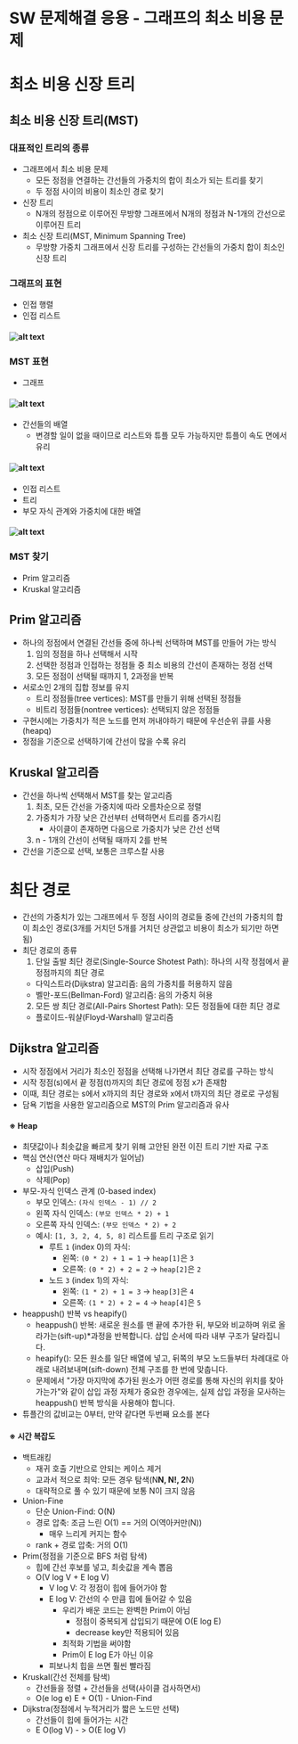 # SW 문제해결 응용 - 그래프의 최소 비용 문제
# 최소 비용 신장 트리
## 최소 비용 신장 트리(MST)
### 대표적인 트리의 종류
- 그래프에서 최소 비용 문제
  - 모든 정점을 연결하는 간선들의 가중치의 합이 최소가 되는 트리를 찾기
  - 두 정점 사이의 비용이 최소인 경로 찾기
- 신장 트리
  - N개의 정점으로 이루어진 무방향 그래프에서 N개의 정점과 N-1개의 간선으로 이루어진 트리
- 최소 신장 트리(MST, Minimum Spanning Tree)
  - 무방향 가중치 그래프에서 신장 트리를 구성하는 간선들의 가중치 합이 최소인 신장 트리
### 그래프의 표현
- 인접 행렬
- 인접 리스트
#### ![alt text](image/image0916-1.png)
### MST 표현
- 그래프
#### ![alt text](image/image0916-2.png)
- 간선들의 배열
  - 변경할 일이 없을 때이므로 리스트와 튜플 모두 가능하지만 튜플이 속도 면에서 유리
#### ![alt text](image/image0916-3.png)
- 인접 리스트
- 트리
- 부모 자식 관계와 가중치에 대한 배열
#### ![alt text](image/image0916-4.png)
### MST 찾기
- Prim 알고리즘
- Kruskal 알고리즘
## Prim 알고리즘
- 하나의 정점에서 연결된 간선들 중에 하나씩 선택하며 MST를 만들어 가는 방식
  1. 임의 정점을 하나 선택해서 시작
  2. 선택한 정점과 인접하는 정점들 중 최소 비용의 간선이 존재하는 정점 선택
  3. 모든 정점이 선택될 때까지 1, 2과정을 반복
- 서로소인 2개의 집합 정보를 유지
  - 트리 정점들(tree vertices): MST를 만들기 위해 선택된 정점들
  - 비트리 정점들(nontree vertices): 선택되지 않은 정점들
- 구현시에는 가중치가 적은 노드를 먼저 꺼내야하기 때문에 우선순위 큐를 사용(heapq)
- 정점을 기준으로 선택하기에 간선이 많을 수록 유리
## Kruskal 알고리즘
- 간선을 하나씩 선택해서 MST를 찾는 알고리즘
  1. 최초, 모든 간선을 가중치에 따라 오름차순으로 정렬
  2. 가중치가 가장 낮은 간선부터 선택하면서 트리를 증가시킴
      - 사이클이 존재하면 다음으로 가중치가 낮은 간선 선택
  3. n - 1개의 간선이 선택될 때까지 2를 반복
- 간선을 기준으로 선택, 보통은 크루스칼 사용
# 최단 경로
- 간선의 가중치가 있는 그래프에서 두 정점 사이의 경로들 중에 간선의 가중치의 합이 최소인 경로(3개를 거치던 5개를 거치던 상관없고 비용이 최소가 되기만 하면 됨)
- 최단 경로의 종류
  1. 단일 출발 최단 경로(Single-Source Shotest Path): 하나의 시작 정점에서 끝 정점까지의 최단 경로
    - 다익스트라(Dijkstra) 알고리즘: 음의 가중치를 허용하지 않음
    - 벨만-포드(Bellman-Ford) 알고리즘: 음의 가중치 혀용
  2. 모든 쌍 최단 경로(All-Pairs Shortest Path): 모든 정점들에 대한 최단 경로
    - 플로이드-워샬(Floyd-Warshall) 알고리즘
## Dijkstra 알고리즘
- 시작 정점에서 거리가 최소인 정점을 선택해 나가면서 최단 경로를 구하는 방식
- 시작 정점(s)에서 끝 정점(t)까지의 최단 경로에 정점 x가 존재함
- 이때, 최단 경로는 s에서 x까지의 최단 경로와 x에서 t까지의 최단 경로로 구성됨
- 담욕 기법을 사용한 알고리즘으로 MST의 Prim 알고리즘과 유사
#### ※ Heap
- 최댓값이나 최솟값을 빠르게 찾기 위해 고안된 완전 이진 트리 기반 자료 구조
- 핵심 연산(연산 마다 재배치가 일어남)
  - 삽입(Push)
  - 삭제(Pop)
- 부모-자식 인덱스 관계 (0-based index)
  - 부모 인덱스: `(자식 인덱스 - 1) // 2`
  - 왼쪽 자식 인덱스: `(부모 인덱스 * 2) + 1`
  - 오른쪽 자식 인덱스: `(부모 인덱스 * 2) + 2`
  - 예시: `[1, 3, 2, 4, 5, 8]` 리스트를 트리 구조로 읽기
    - 루트 `1` (index 0)의 자식:
      - 왼쪽: `(0 * 2) + 1 = 1` → `heap[1]`은 `3`
      - 오른쪽: `(0 * 2) + 2 = 2` → `heap[2]`은 `2`
    - 노드 `3` (index 1)의 자식:
      - 왼쪽: `(1 * 2) + 1 = 3` → `heap[3]`은 `4`
      - 오른쪽: `(1 * 2) + 2 = 4` → `heap[4]`은 `5`
- heappush() 반복 vs heapify()
  - heappush() 반복: 새로운 원소를 맨 끝에 추가한 뒤, 부모와 비교하며 위로 올라가는(sift-up)*과정을 반복합니다. 삽입 순서에 따라 내부 구조가 달라집니다.
  - heapify(): 모든 원소를 일단 배열에 넣고, 뒤쪽의 부모 노드들부터 차례대로 아래로 내려보내며(sift-down) 전체 구조를 한 번에 맞춥니다.
  - 문제에서 "가장 마지막에 추가된 원소가 어떤 경로를 통해 자신의 위치를 찾아가는가"와 같이 삽입 과정 자체가 중요한 경우에는, 실제 삽입 과정을 모사하는 heappush() 반복 방식을 사용해야 합니다.
- 튜플간의 값비교는 0부터, 만약 같다면 두번째 요소를 본다
#### ※ 시간 복잡도
- 백트래킹
  - 재귀 호출 기반으로 안되는 케이스 제거
  - 교과서 적으로 최악: 모든 경우 탐색(N**N, N!, 2**N)
  - 대략적으로 풀 수 있기 때문에 보통 N이 크지 않음
- Union-Fine
  - 단순 Union-Find: O(N)
  - 경로 압축: 조금 느린 O(1) == 거의 O(역아커만(N))
    - 매우 느리게 커지는 함수
  - rank + 경로 압축: 거의 O(1)
- Prim(정점을 기준으로 BFS 처럼 탐색)
  - 힙에 간선 후보를 넣고, 최솟값을 계속 뽑음
  - O(V log V + E log V)
    - V log V: 각 정점이 힙에 들어가야 함
    - E log V: 간선의 수 만큼 힙에 들어갈 수 있음
      - 우리가 배운 코드는 완벽한 Prim이 아님
        - 정점이 중복되게 삽입되기 때문에 O(E log E)
        - decrease key만 적용되어 있음
      - 최적화 기법을 써야함
      - Prim이 E log E가 아닌 이유
    - 피보나치 힙을 쓰면 훨씬 빨라짐
- Kruskal(간선 전체를 탐색)
  - 간선들을 정렬 + 간선들을 선택(사이클 검사하면서)
  - O(e log e) E + O(1) - Union-Find
- Dijkstra(정점에서 누적거리가 짧은 노드만 선택)
  - 간선들이 힙에 들어가는 시간
  - E O(log V) - > O(E log V)
